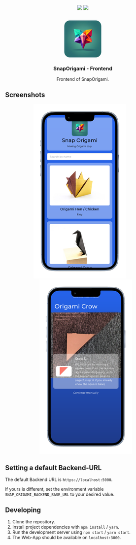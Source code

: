 <div align="center">
  <img src="https://img.shields.io/badge/react-61DAFB?style=for-the-badge&logo=react&logoColor=white">
  <img src="https://img.shields.io/badge/tailwindcss-38B2AC?style=for-the-badge&logo=tailwind-css&logoColor=white">
</div>

<br />

<p align="center">
  <img src="public/icon.png" alt="Logo" width="120" height="120" style="border-radius:15%;">
  <h3 align="center">SnapOrigami - Frontend</h3>
  <p align="center">Frontend of SnapOrigami.</p>
</p>

## Screenshots

<div align="center">
  <img src="screenshot-1.png" alt="Screenshot 1" width="300" style="margin-right: 20px;">
  <img src="screenshot-2.png" alt="Screenshot 2" width="300" style="margin-left: 20px;">
</div>

## Setting a default Backend-URL

The default Backend URL is `https://localhost:5000`. 

If yours is different, set the environment variable `SNAP_ORIGAMI_BACKEND_BASE_URL` to your desired value.

## Developing

1. Clone the repository.
2. Install project dependencies with `npm install` / `yarn`.
3. Run the development server using `npm start` / `yarn start`.
4. The Web-App should be available on `localhost:3000`.

